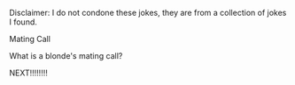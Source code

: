 Disclaimer: I do not condone these jokes, they are from a collection of jokes I found.

Mating Call

What is a blonde's mating call?


NEXT!!!!!!!!

